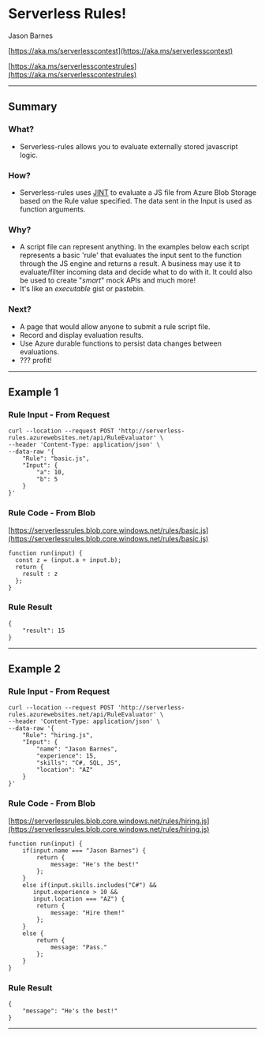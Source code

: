 # Serverless Rules!

Jason Barnes

[https://aka.ms/serverlesscontest](https://aka.ms/serverlesscontest)

[https://aka.ms/serverlesscontestrules](https://aka.ms/serverlesscontestrules)

---
## Summary

### What?
* Serverless-rules allows you to evaluate externally stored javascript logic.

### How?
* Serverless-rules uses [JINT](https://github.com/sebastienros/jint) to evaluate a JS file from Azure Blob Storage based on the Rule value specified. The data sent in the Input is used as function arguments.

### Why?
* A script file can represent anything. In the examples below each script represents a basic 'rule' that evaluates the input sent to the function through the JS engine and returns a result. A business may use it to evaluate/filter incoming data and decide what to do with it. It could also be used to create "*smart*" mock APIs and much more!
* It's like an *executable* gist or pastebin.

### Next?
* A page that would allow anyone to submit a rule script file.
* Record and display evaluation results.
* Use Azure durable functions to persist data changes between evaluations.
* ??? profit!

---

## Example 1

### Rule Input - From Request
```
curl --location --request POST 'http://serverless-rules.azurewebsites.net/api/RuleEvaluator' \
--header 'Content-Type: application/json' \
--data-raw '{
    "Rule": "basic.js",
    "Input": {
        "a": 10,
        "b": 5
    }
}'
```

### Rule Code - From Blob
[https://serverlessrules.blob.core.windows.net/rules/basic.js](https://serverlessrules.blob.core.windows.net/rules/basic.js)
```
function run(input) {
  const z = (input.a + input.b); 
  return { 
    result : z 
  }; 
}
```

### Rule Result
```
{
    "result": 15
}
```

---

## Example 2

### Rule Input - From Request
```
curl --location --request POST 'http://serverless-rules.azurewebsites.net/api/RuleEvaluator' \
--header 'Content-Type: application/json' \
--data-raw '{
    "Rule": "hiring.js",
    "Input": {
        "name": "Jason Barnes",
        "experience": 15,
        "skills": "C#, SQL, JS",
        "location": "AZ"
    }
}'
```

### Rule Code - From Blob
[https://serverlessrules.blob.core.windows.net/rules/hiring.js](https://serverlessrules.blob.core.windows.net/rules/hiring.js)
```
function run(input) {
	if(input.name === "Jason Barnes") {
		return {
			message: "He's the best!"
		};
	}
	else if(input.skills.includes("C#") &&
	   input.experience > 10 &&
	   input.location === "AZ") {
		return {
			message: "Hire them!"
		};
	}
	else {
		return {
			message: "Pass."
		};
	}
}
```

### Rule Result
```
{
    "message": "He's the best!"
}
```

---
